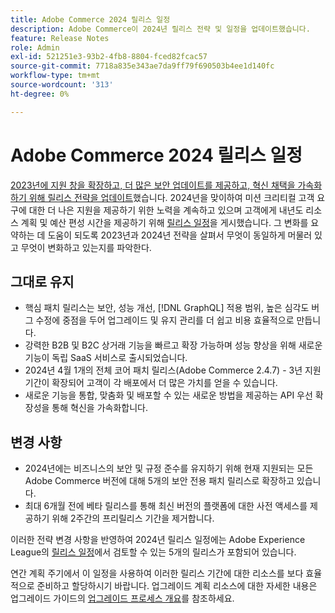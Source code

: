 ```yaml
---
title: Adobe Commerce 2024 릴리스 일정
description: Adobe Commerce이 2024년 릴리스 전략 및 일정을 업데이트했습니다.
feature: Release Notes
role: Admin
exl-id: 521251e3-93b2-4fb8-8804-fced82fcac57
source-git-commit: 7718a835e343ae7da9ff79f690503b4ee1d140fc
workflow-type: tm+mt
source-wordcount: '313'
ht-degree: 0%

---
```


# Adobe Commerce 2024 릴리스 일정

[2023년에 지원 창을 확장하고, 더 많은 보안 업데이트를 제공하고, 혁신 채택을 가속화하기 위해 릴리스 전략을 업데이트](https://business.adobe.com/blog/the-latest/adobe-announces-expanded-support)했습니다. 2024년을 맞이하여 미션 크리티컬 고객 요구에 대한 더 나은 지원을 제공하기 위한 노력을 계속하고 있으며 고객에게 내년도 리소스 계획 및 예산 편성 시간을 제공하기 위해 [릴리스 일정](https://experienceleague.adobe.com/docs/commerce-operations/release/planning/schedule.html?lang=ko)을 게시했습니다. 그 변화를 요약하는 데 도움이 되도록 2023년과 2024년 전략을 살펴서 무엇이 동일하게 머물러 있고 무엇이 변화하고 있는지를 파악한다.

## 그대로 유지

* 핵심 패치 릴리스는 보안, 성능 개선, [!DNL GraphQL] 적용 범위, 높은 심각도 버그 수정에 중점을 두어 업그레이드 및 유지 관리를 더 쉽고 비용 효율적으로 만듭니다.
* 강력한 B2B 및 B2C 상거래 기능을 빠르고 확장 가능하며 성능 향상을 위해 새로운 기능이 독립 SaaS 서비스로 출시되었습니다.
* 2024년 4월 1개의 전체 코어 패치 릴리스(Adobe Commerce 2.4.7) - 3년 지원 기간이 확장되어 고객이 각 배포에서 더 많은 가치를 얻을 수 있습니다.
* 새로운 기능을 통합, 맞춤화 및 배포할 수 있는 새로운 방법을 제공하는 API 우선 확장성을 통해 혁신을 가속화합니다.

## 변경 사항

* 2024년에는 비즈니스의 보안 및 규정 준수를 유지하기 위해 현재 지원되는 모든 Adobe Commerce 버전에 대해 5개의 보안 전용 패치 릴리스로 확장하고 있습니다.
* 최대 6개월 전에 베타 릴리스를 통해 최신 버전의 플랫폼에 대한 사전 액세스를 제공하기 위해 2주간의 프리릴리스 기간을 제거합니다.

이러한 전략 변경 사항을 반영하여 2024년 릴리스 일정에는 Adobe Experience League의 [릴리스 일정](https://experienceleague.adobe.com/docs/commerce-operations/release/planning/schedule.html?lang=ko)에서 검토할 수 있는 5개의 릴리스가 포함되어 있습니다.

연간 계획 주기에서 이 일정을 사용하여 이러한 릴리스 기간에 대한 리소스를 보다 효율적으로 준비하고 할당하시기 바랍니다. 업그레이드 계획 리소스에 대한 자세한 내용은 업그레이드 가이드의 [업그레이드 프로세스 개요](/docs/commerce-operations/upgrade-guide/overview.html)를 참조하세요.
